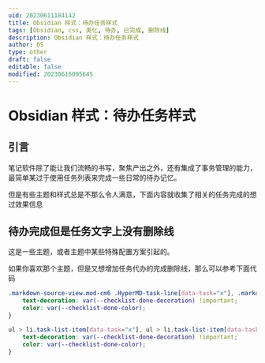 ```yaml
---
uid: 20230611184142
title: Obsidian 样式：待办任务样式
tags: [Obsidian, css, 美化, 待办, 已完成, 删除线]
description: Obsidian 样式：待办任务样式
author: OS
type: other
draft: false
editable: false
modified: 20230616095645
---
```


# Obsidian 样式：待办任务样式

## 引言

笔记软件除了能让我们流畅的书写，聚焦产出之外，还有集成了事务管理的能力，最简单某过于使用任务列表来完成一些日常的待办记忆。

但是有些主题和样式总是不那么令人满意，下面内容就收集了相关的任务完成的想过效果信息

## 待办完成但是任务文字上没有删除线

这是一些主题，或者主题中某些特殊配置方案引起的。

如果你喜欢那个主题，但是又想增加任务代办的完成删除线，那么可以参考下面代码

```CSS
.markdown-source-view.mod-cm6 .HyperMD-task-line[data-task="x"], .markdown-source-view.mod-cm6 .HyperMD-task-line[data-task="X"] {
    text-decoration: var(--checklist-done-decoration) !important;
    color: var(--checklist-done-color);
}

ul > li.task-list-item[data-task="x"], ul > li.task-list-item[data-task="X"]{
	text-decoration: var(--checklist-done-decoration) !important;
    color: var(--checklist-done-color);
}
```